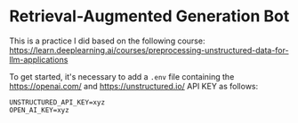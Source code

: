 # Retrieval-Augmented Generation Bot

This is a practice I did based on the following course: https://learn.deeplearning.ai/courses/preprocessing-unstructured-data-for-llm-applications

To get started, it's necessary to add a ```.env``` file containing the https://openai.com/ and https://unstructured.io/ API KEY
as follows:

```
UNSTRUCTURED_API_KEY=xyz
OPEN_AI_KEY=xyz
```

